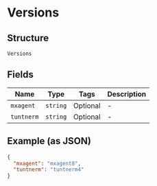 
# Versions

## Structure

`Versions`

## Fields

| Name | Type | Tags | Description |
|  --- | --- | --- | --- |
| `mxagent` | `string` | Optional | - |
| `tuntnerm` | `string` | Optional | - |

## Example (as JSON)

```json
{
  "mxagent": "mxagent8",
  "tuntnerm": "tuntnerm4"
}
```

